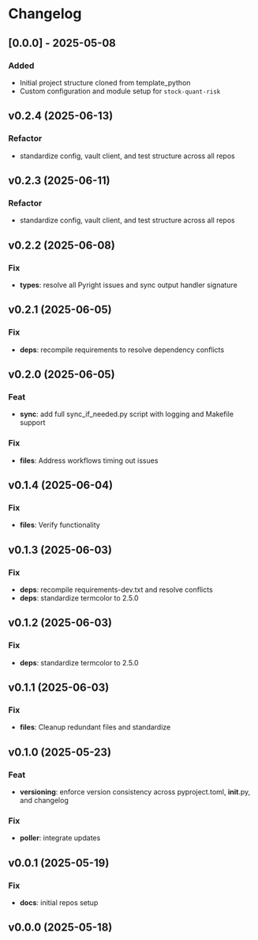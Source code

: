 # Changelog

## [0.0.0] - 2025-05-08

### Added

- Initial project structure cloned from template_python
- Custom configuration and module setup for `stock-quant-risk`

## v0.2.4 (2025-06-13)

### Refactor

- standardize config, vault client, and test structure across all repos

## v0.2.3 (2025-06-11)

### Refactor

- standardize config, vault client, and test structure across all repos

## v0.2.2 (2025-06-08)

### Fix

- **types**: resolve all Pyright issues and sync output handler signature

## v0.2.1 (2025-06-05)

### Fix

- **deps**: recompile requirements to resolve dependency conflicts

## v0.2.0 (2025-06-05)

### Feat

- **sync**: add full sync_if_needed.py script with logging and Makefile support

### Fix

- **files**: Address workflows timing out issues

## v0.1.4 (2025-06-04)

### Fix

- **files**: Verify functionality

## v0.1.3 (2025-06-03)

### Fix

- **deps**: recompile requirements-dev.txt and resolve conflicts
- **deps**: standardize termcolor to 2.5.0

## v0.1.2 (2025-06-03)

### Fix

- **deps**: standardize termcolor to 2.5.0

## v0.1.1 (2025-06-03)

### Fix

- **files**: Cleanup redundant files and standardize

## v0.1.0 (2025-05-23)

### Feat

- **versioning**: enforce version consistency across pyproject.toml,
  **init**.py, and changelog

### Fix

- **poller**: integrate updates

## v0.0.1 (2025-05-19)

### Fix

- **docs**: initial repos setup

## v0.0.0 (2025-05-18)
